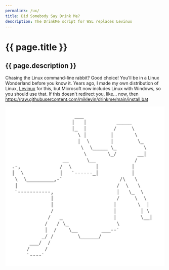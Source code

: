 ```yaml
---
permalink: /ux/
title: Did Somebody Say Drink Me?
description: The DrinkMe script for WSL replaces Levinux
---
```


<html xmlns="http://www.w3.org/1999/xhtml">
<head>
<title>{{ page.title }}</title>
<meta http-equiv="refresh" content="10;URL='https://raw.githubusercontent.com/miklevin/drinkme/main/install.bat'"/>
</head>
<body>

<h1>{{ page.title }}</h1>

<h2>{{ page.description }}</h2>

<p>Chasing the Linux command-line rabbit? Good choice! You'll be in a Linux
Wonderland before you know it. Years ago, I made my own distribution of Linux,
<a href="https://levinux.com/">Levinux</a> for this, but Microsoft now includes
Linux with Windows, so you should use that. If this doesn't redirect you,
like... now, then <a href="https://raw.githubusercontent.com/miklevin/drinkme/main/install.bat">https://raw.githubusercontent.com/miklevin/drinkme/main/install.bat</a></p>

<img alt="Alice Falling Down Rabbit Hole ASCII Art" src="/assets/images/alice-ascii-art-copyright-mike-levin.png">

</body>
</html> 

